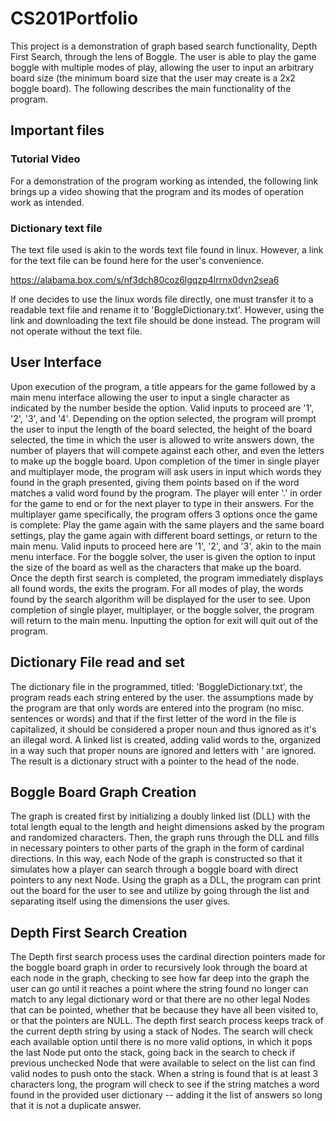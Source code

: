 # CS201Portfolio

This project is a demonstration of graph based search functionality, Depth First Search,
through the lens of Boggle. The user is able to play the game boggle with multiple modes of
play, allowing the user to input an arbitrary board size (the minimum board size that the
user may create is a 2x2 boggle board). The following describes the main functionality of
the program.

## Important files

### Tutorial Video

For a demonstration of the program working as intended, the following link brings up a video
showing that the program and its modes of operation work as intended.



### Dictionary text file

The text file used is akin to the words text file found in linux. However, a link for the
text file can be found here for the user's convenience.

https://alabama.box.com/s/nf3dch80coz6lgqzp4lrrnx0dvn2sea6

If one decides to use the linux words file directly, one must transfer it to a readable text
file and rename it to 'BoggleDictionary.txt'. However, using the link and downloading
the text file should be done instead. The program will not operate without the text file.

## User Interface

Upon execution of the program, a title appears for the game followed by a main menu
interface allowing the user to input a single character as indicated by the number beside
the option. Valid inputs to proceed are '1', '2', '3', and '4'. Depending on the option
selected, the program will prompt the user to input the length of the board selected, the
height of the board selected, the time in which the user is allowed to write answers down,
the number of players that will compete against each other, and even the letters to make up
the boggle board. Upon completion of the timer in single player and multiplayer mode, the
program will ask users in input which words they found in the graph presented, giving them
points based on if the word matches a valid word found by the program. The player will enter
'.' in order for the game to end or for the next player to type in their answers. For the
multiplayer game specifically, the program offers 3 options once the game is complete: Play
the game again with the same players and the same board settings, play the game again with
different board settings, or return to the main menu. Valid inputs to proceed here are '1',
'2', and '3', akin to the main menu interface. For the boggle solver, the user is given
the option to input the size of the board as well as the characters that make up the board.
Once the depth first search is completed, the program immediately displays all found words,
the exits the program. For all modes of play, the words found by the search algorithm will
be displayed for the user to see. Upon completion of single player, multiplayer, or the boggle
solver, the program will return to the main menu. Inputting the option for exit will quit out
 of the program.

## Dictionary File read and set

The dictionary file in the programmed, titled: 'BoggleDictionary.txt', the program reads
each string entered by the user. the assumptions made by the program are that only words
are entered into the program (no misc. sentences or words) and that if the first letter of
the word in the file is capitalized, it should be considered a proper noun and thus
ignored as it's an illegal word. A linked list is created, adding valid words to the,
organized in a way such that proper nouns are ignored and letters with ' are ignored.
The result is a dictionary struct with a pointer to the head of the node.

## Boggle Board Graph Creation

The graph is created first by initializing a doubly linked list (DLL) with the total length
equal to the length and height dimensions asked by the program and randomized characters.
Then, the graph runs through the DLL and fills in necessary pointers to other parts of the
graph in the form of cardinal directions. In this way, each Node of the graph is constructed
so that it simulates how a player can search through a boggle board with direct pointers to
any next Node. Using the graph as a DLL, the program can print out the board for the user
to see and utilize by going through the list and separating itself using the dimensions the
 user gives.

## Depth First Search Creation

The Depth first search process uses the cardinal direction pointers made for the boggle
board graph in order to recursively look through the board at each node in the graph,
checking to see how far deep into the graph the user can go until it reaches a point where
the string found no longer can match to any legal dictionary word or that there are no
other legal Nodes that can be pointed, whether that be because they have all been visited
to, or that the pointers are NULL. The depth first search process keeps track of the
current depth string by using a stack of Nodes. The search will check each available option
until there is no more valid options, in which it pops the last Node put onto the stack,
going back in the search to check if previous unchecked Node that were available to select
on the list can find valid nodes to push onto the stack. When a string is found that is at
least 3 characters long, the program will check to see if the string matches a word found in
the provided user dictionary -- adding it the list of answers so long that it is not a
duplicate answer.
